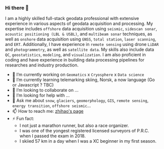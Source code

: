### Hi there 👋

I am a highly skilled full-stack geodata professional with extensive experience in various aspects of geodata acquisition and processing. My expertise includes `offshore` data acquisition using `seismic`, `sidescan sonar`, `acoustic positioning (LBL & USBL)`, and `multibeam sonar` techniques, as well as `onshore` data acquisition using `GNSS`, `total station`, `laser scanning`, and `ERT`. Additionally, I have experience in `remote sensing` using drone `LiDAR` and `photogrammetry`, as well as `satellite data`. My skills also include data `QC`, `geostatistics`, `modeling`, and `visualization`. I am also proficient in coding and have experience in building data processing pipelines for researches and industry production.

- 🔭 I’m currently working on `Geomatics` x `Cryosphere` x `Data science`
- 🌱 I’m currently learning telemarking skiing, Norsk, a now language (Go or Javascript ? TBC)
- 👯 I’m looking to collaborate on ...
- 🤔 I’m looking for help with ...
- 💬 Ask me about `snow`, `glaciers`, `geomorphology`, `GIS`, `remote sensing`, `energy transition`, `offshore seismic`...
- 📫 How to reach me: [zhihao's page](https://zhihaol.eu.org)
- ⚡ Fun fact: 
  - I not just a marathon runner, but also a race organizer. 
  - I was one of the yongest registered licensed surveyors of P.R.C. when I passed the exam in 2018. 
  - I skiied 57 km in a day when I was a XC beginner in my first season.

